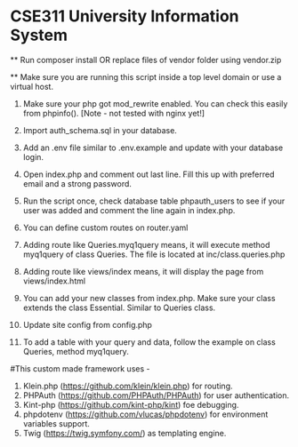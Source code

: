 # CSE311 University Information System

** Run composer install OR replace files of vendor folder using vendor.zip

** Make sure you are running this script inside a top level domain or use a virtual host. 

1. Make sure your php got mod_rewrite enabled. You can check this easily from phpinfo(). [Note - not tested with nginx yet!]

2. Import auth_schema.sql in your database.

3. Add an .env file similar to .env.example and update with your database login.

4. Open index.php and comment out last line. Fill this up with preferred email and a strong password. 

5. Run the script once, check database table phpauth_users to see if your user was added and comment the line again in index.php. 

6. You can define custom routes on router.yaml

7. Adding route like Queries.myq1query means, it will execute method myq1query of class Queries. The file is located at inc/class.queries.php

8. Adding route like views/index means, it will display the page from views/index.html

9. You can add your new classes from index.php. Make sure your class extends the class Essential. Similar to Queries class.

9. Update site config from config.php

10. To add a table with your query and data, follow the example on class Queries, method myq1query. 



#This custom made framework uses -

1. Klein.php (https://github.com/klein/klein.php) for routing.
2. PHPAuth (https://github.com/PHPAuth/PHPAuth) for user authentication.
3. Kint-php (https://github.com/kint-php/kint) foe debugging.
4. phpdotenv (https://github.com/vlucas/phpdotenv) for environment variables support.
5. Twig (https://twig.symfony.com/) as templating engine.